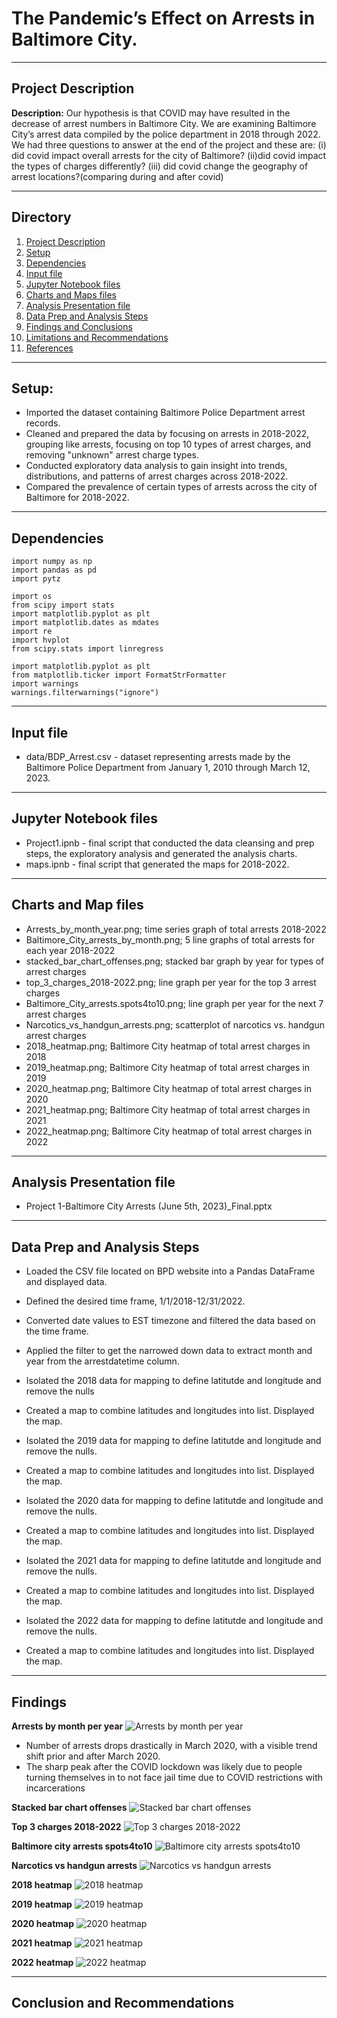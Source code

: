 # The Pandemic’s Effect on Arrests in Baltimore City.

---

## Project Description

**Description:** Our hypothesis is that COVID may have resulted in the decrease of arrest numbers in Baltimore City. We are examining Baltimore City’s arrest data compiled by the police department in 2018 through 2022. We had three questions to answer at the end of the project and these are: (i) did covid impact overall arrests for the city of Baltimore? (ii)did covid impact the types of charges differently? (iii) did covid change the geography of arrest locations?(comparing during and after covid)

---

## Directory
1. [Project Description](#Project-Description)
2. [Setup](#Setup)
3. [Dependencies](#Dependencies)
4. [Input file](#Input-file)
5. [Jupyter Notebook files](#Jupyter-Notebook-files)
6. [Charts and Maps files](#Charts-and-Maps-files)
7. [Analysis Presentation file](#Analysis-Presentation-file)
8. [Data Prep and Analysis Steps](#Data-Prep-and-Analysis-Steps)
9. [Findings and Conclusions](#Findings-and-Conclusions)
10. [Limitations and Recommendations](#Limitations-and-Recommendations)
11. [References](#References)
---

## Setup: 
- Imported the dataset containing Baltimore Police Department arrest records.
- Cleaned and prepared the data by focusing on arrests in 2018-2022, grouping like arrests, focusing on top 10 types of arrest charges, and removing "unknown" arrest charge types.
- Conducted exploratory data analysis to gain insight into trends, distributions, and patterns of arrest charges across 2018-2022. 
- Compared the prevalence of certain types of arrests across the city of Baltimore for 2018-2022.

---

## Dependencies 
  
    import numpy as np
    import pandas as pd
    import pytz

    import os 
    from scipy import stats
    import matplotlib.pyplot as plt
    import matplotlib.dates as mdates
    import re
    import hvplot
    from scipy.stats import linregress

    import matplotlib.pyplot as plt
    from matplotlib.ticker import FormatStrFormatter
    import warnings
    warnings.filterwarnings("ignore")

---

## Input file

- data/BDP_Arrest.csv - dataset representing arrests made by the Baltimore Police Department from January 1, 2010 through March 12, 2023.

---

## Jupyter Notebook files

- Project1.ipnb - final script that conducted the data cleansing and prep steps, the exploratory analysis and generated the analysis charts.
- maps.ipnb - final script that generated the maps for 2018-2022.

---

## Charts and Map files

- Arrests_by_month_year.png; time series graph of total arrests 2018-2022
- Baltimore_City_arrests_by_month.png; 5 line graphs of total arrests for each year 2018-2022
- stacked_bar_chart_offenses.png; stacked bar graph by year for types of arrest charges
- top_3_charges_2018-2022.png; line graph per year for the top 3 arrest charges
- Baltimore_City_arrests.spots4to10.png; line graph per year for the next 7 arrest charges
- Narcotics_vs_handgun_arrests.png; scatterplot of narcotics vs. handgun arrest charges
- 2018_heatmap.png; Baltimore City heatmap of total arrest charges in 2018
- 2019_heatmap.png; Baltimore City heatmap of total arrest charges in 2019
- 2020_heatmap.png; Baltimore City heatmap of total arrest charges in 2020
- 2021_heatmap.png; Baltimore City heatmap of total arrest charges in 2021
- 2022_heatmap.png; Baltimore City heatmap of total arrest charges in 2022

---

## Analysis Presentation file

- Project 1-Baltimore City Arrests (June 5th, 2023)_Final.pptx

---

## Data Prep and Analysis Steps

- Loaded the CSV file located on BPD website into a Pandas DataFrame and displayed data.

- Defined the desired time frame, 1/1/2018-12/31/2022.

- Converted date values to EST timezone and filtered the data based on the time frame.

- Applied the filter to get the narrowed down data to extract month and year from the arrestdatetime column.

- Isolated the 2018 data for mapping to define latitutde and longitude and remove the nulls
  
- Created a map to combine latitudes and longitudes into list. Displayed the map.

- Isolated the 2019 data for mapping to define latitutde and longitude and remove the nulls.
  
- Created a map to combine latitudes and longitudes into list. Displayed the map.

- Isolated the 2020 data for mapping to define latitutde and longitude and remove the nulls.
 
- Created a map to combine latitudes and longitudes into list. Displayed the map.

- Isolated the 2021 data for mapping to define latitutde and longitude and remove the nulls.
  
- Created a map to combine latitudes and longitudes into list. Displayed the map.

- Isolated the 2022 data for mapping to define latitutde and longitude and remove the nulls.

- Created a map to combine latitudes and longitudes into list. Displayed the map.

---

## Findings

**Arrests by month per year**
![Arrests by month per year](Data/Arrests_by_month_year.png)

- Number of arrests drops drastically in March 2020, with a visible trend shift prior and after March 2020.
- The sharp peak after the COVID lockdown was likely due to people turning themselves in to not face jail time due to COVID restrictions with incarcerations

**Stacked bar chart offenses**
![Stacked bar chart offenses](Data/stacked_bar_chart_offenses.png)



**Top 3 charges 2018-2022**
![Top 3 charges 2018-2022](Data/top_3_charges_2018-2022.png)



**Baltimore city arrests spots4to10**
![Baltimore city arrests spots4to10](Data/Baltimore_City_arrests_spots4to10.png)


**Narcotics vs handgun arrests**
![Narcotics vs handgun arrests](Data/narcotics_vs_handgun_arrests.png)



**2018 heatmap**
![2018 heatmap](Data/2018_heatmap.png)

**2019 heatmap**
![2019 heatmap](Data/2019_heatmap.png)

**2020 heatmap**
![2020 heatmap](Data/2020_heatmap.png)

**2021 heatmap**
![2021 heatmap](Data/2021_heatmap.png)

**2022 heatmap**
![2022 heatmap](Data/2022_heatmap.png)









---

## Conclusion and Recommendations












